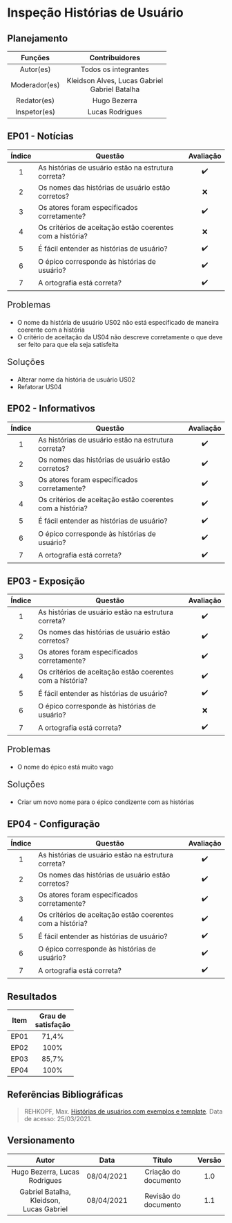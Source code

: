 # Inspeção Histórias de Usuário

## Planejamento

| Funções   |   Contribuidores   |
| :----------: | :----: |
| Autor(es)    |   Todos os integrantes   |
| Moderador(es)| Kleidson Alves, Lucas Gabriel<br>Gabriel Batalha|
| Redator(es)  | Hugo Bezerra |
| Inspetor(es) |  Lucas Rodrigues |

## EP01 - Notícias
|Índice|Questão|Avaliação|
|:--:|--|:--:|
|1|As histórias de usuário estão na estrutura correta?|:heavy_check_mark:
|2|Os nomes das histórias de usuário estão corretos?|:x:
|3|Os atores foram especificados corretamente?|:heavy_check_mark:
|4|Os critérios de aceitação estão coerentes com a história?|:x:
|5|É fácil entender as histórias de usuário?|:heavy_check_mark:
|6|O épico corresponde às histórias de usuário?|:heavy_check_mark:
|7|A ortografia está correta?|:heavy_check_mark:

<div style= "font-size:20px;"><p>Problemas</p></div>

- O nome da história de usuário US02 não está especificado de maneira coerente com a história
- O critério de aceitação da US04 não descreve corretamente o que deve ser feito para que ela seja satisfeita

<div style= "font-size:20px;"><p>Soluções</p></div>

- Alterar nome da história de usuário US02
- Refatorar US04

## EP02 - Informativos
|Índice|Questão|Avaliação|
|:--:|--|:--:|
|1|As histórias de usuário estão na estrutura correta?|:heavy_check_mark:
|2|Os nomes das histórias de usuário estão corretos?|:heavy_check_mark:
|3|Os atores foram especificados corretamente?|:heavy_check_mark:
|4|Os critérios de aceitação estão coerentes com a história?|:heavy_check_mark:
|5|É fácil entender as histórias de usuário?|:heavy_check_mark:
|6|O épico corresponde às histórias de usuário?|:heavy_check_mark:
|7|A ortografia está correta?|:heavy_check_mark:

## EP03 - Exposição
|Índice|Questão|Avaliação|
|:--:|--|:--:|
|1|As histórias de usuário estão na estrutura correta?|:heavy_check_mark:
|2|Os nomes das histórias de usuário estão corretos?|:heavy_check_mark:
|3|Os atores foram especificados corretamente?|:heavy_check_mark:
|4|Os critérios de aceitação estão coerentes com a história?|:heavy_check_mark:
|5|É fácil entender as histórias de usuário?|:heavy_check_mark:
|6|O épico corresponde às histórias de usuário?|:x:
|7|A ortografia está correta?|:heavy_check_mark:

<div style= "font-size:20px;"><p>Problemas</p></div>

- O nome do épico está muito vago

<div style= "font-size:20px;"><p>Soluções</p></div>

- Criar um novo nome para o épico condizente com as histórias

## EP04 - Configuração
|Índice|Questão|Avaliação|
|:--:|--|:--:|
|1|As histórias de usuário estão na estrutura correta?|:heavy_check_mark:
|2|Os nomes das histórias de usuário estão corretos?|:heavy_check_mark:
|3|Os atores foram especificados corretamente?|:heavy_check_mark:
|4|Os critérios de aceitação estão coerentes com a história?|:heavy_check_mark:
|5|É fácil entender as histórias de usuário?|:heavy_check_mark:
|6|O épico corresponde às histórias de usuário?|:heavy_check_mark:
|7|A ortografia está correta?|:heavy_check_mark:

## Resultados

|Item|Grau de <br>satisfação|
|--|:--:|
|EP01|71,4%|
|EP02|100%|
|EP03|85,7%|
|EP04|100%|

## Referências Bibliográficas
> REHKOPF, Max. [Histórias de usuários com exemplos e template](https://www.atlassian.com/br/agile/project-management/user-stories). Data de acesso: 25/03/2021.

## Versionamento

| Autor     | Data       | Título     | Versão     |
| :--------:| :--------: | :--------: | :--------: |
|Hugo Bezerra, Lucas Rodrigues|08/04/2021|Criação do documento|1.0|
|Gabriel Batalha, Kleidson,<br>Lucas Gabriel |08/04/2021|Revisão do documento|1.1|